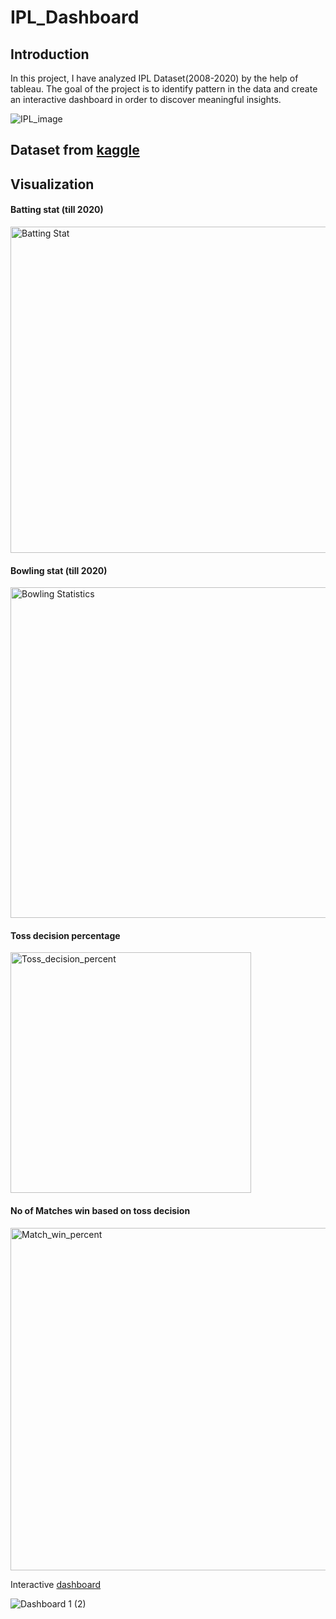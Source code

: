 # IPL_Dashboard
## Introduction
In this project, I have analyzed IPL Dataset(2008-2020) by the help of tableau. The goal of the project is to identify pattern in the data and create an interactive dashboard in order to discover meaningful insights.

![IPL_image](https://github.com/ishita9988/IPL_Dashboard/assets/129153274/5d202111-2756-4792-8950-4f512a79fe7d)

## Dataset from [kaggle](https://www.kaggle.com/code/pranjalverma08/detailed-analysis-of-ipl-data-2008-2020/data)

## Visualization

#### Batting stat (till 2020)



<img width="522" alt="Batting Stat" src="https://github.com/ishita9988/IPL_Dashboard/assets/129153274/ec2552f1-32ed-460d-819e-22f12ce5f00d">


#### Bowling stat (till 2020)



<img width="529" alt="Bowling Statistics" src="https://github.com/ishita9988/IPL_Dashboard/assets/129153274/b9142797-5a27-4947-9f46-0c46f5f8e33f">


#### Toss decision percentage


<img width="385" alt="Toss_decision_percent" src="https://github.com/ishita9988/IPL_Dashboard/assets/129153274/30aa18c7-e1d5-4236-b1d0-a706cc0c4d7b">


#### No of Matches win based on toss decision


<img width="548" alt="Match_win_percent" src="https://github.com/ishita9988/IPL_Dashboard/assets/129153274/d37078bc-4cab-4e16-b205-31d73883537e">

Interactive [dashboard](https://public.tableau.com/app/profile/tableau7010)


![Dashboard 1 (2)](https://github.com/ishita9988/IPL_Dashboard/assets/129153274/ec1c1616-02f6-4126-830f-0488b28f5a31)






